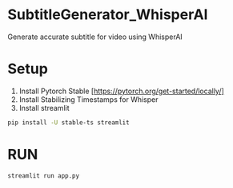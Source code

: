 # SubtitleGenerator_WhisperAI
 Generate accurate subtitle for video using WhisperAI


# Setup
1. Install Pytorch Stable [https://pytorch.org/get-started/locally/]
2. Install Stabilizing Timestamps for Whisper
3. Install streamlit
```bash
pip install -U stable-ts streamlit
```

# RUN
```bash
streamlit run app.py
```

